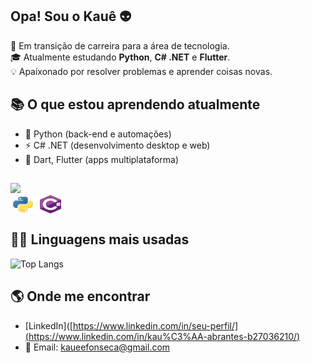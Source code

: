 ## Opa! Sou o Kauê 👽

🚀 Em transição de carreira para a área de tecnologia.  
🎓 Atualmente estudando **Python**, **C# .NET** e **Flutter**.  
💡 Apaixonado por resolver problemas e aprender coisas novas. 

## 📚 O que estou aprendendo atualmente
- 🐍 Python (back-end e automações)
- ⚡ C# .NET (desenvolvimento desktop e web)
- 📱 Dart, Flutter (apps multiplataforma)



##

<div>
  <img hieght="180em" src="https://github-readme-stats.vercel.app/api?username=kabrants&theme=dark&show_icons=true"/>
  
</div>

<div>
  <img align="center" alt="Rafa-Python" height="30" width="40" src="https://raw.githubusercontent.com/devicons/devicon/master/icons/python/python-original.svg">
  <img align="center" alt="Rafa-Csharp" height="30" width="40" src="https://raw.githubusercontent.com/devicons/devicon/master/icons/csharp/csharp-original.svg">
</div>

## 🧑‍💻 Linguagens mais usadas
![Top Langs](https://github-readme-stats.vercel.app/api/top-langs/?username=kabrants&layout=compact&theme=dracula)

##
## 🌎 Onde me encontrar
- [LinkedIn]([https://www.linkedin.com/in/seu-perfil/](https://www.linkedin.com/in/kau%C3%AA-abrantes-b27036210/)  
- 📧 Email: kaueefonseca@gmail.com  
